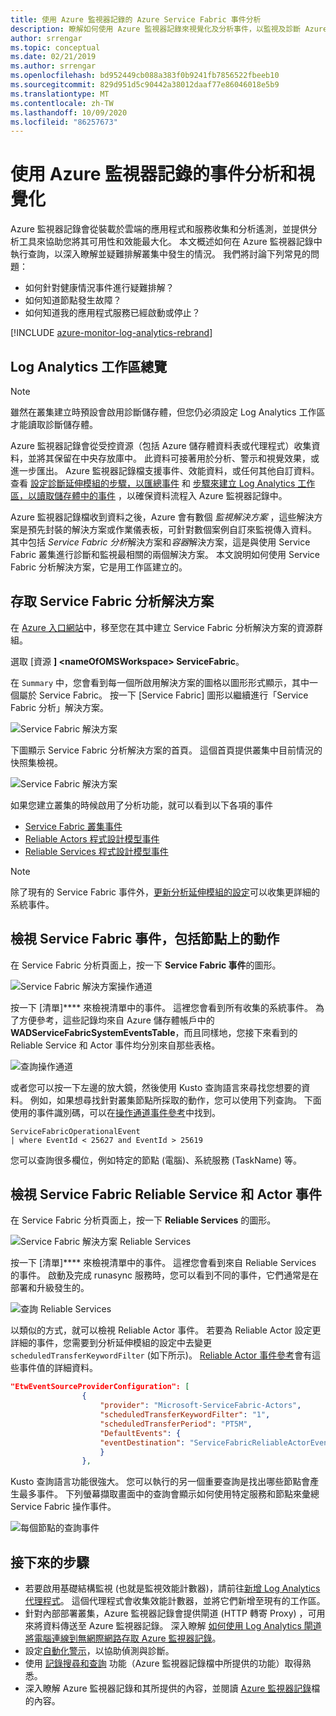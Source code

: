 ```yaml
---
title: 使用 Azure 監視器記錄的 Azure Service Fabric 事件分析
description: 瞭解如何使用 Azure 監視器記錄來視覺化及分析事件，以監視及診斷 Azure Service Fabric 叢集。
author: srrengar
ms.topic: conceptual
ms.date: 02/21/2019
ms.author: srrengar
ms.openlocfilehash: bd952449cb088a383f0b9241fb7856522fbeeb10
ms.sourcegitcommit: 829d951d5c90442a38012daaf77e86046018e5b9
ms.translationtype: MT
ms.contentlocale: zh-TW
ms.lasthandoff: 10/09/2020
ms.locfileid: "86257673"
---
```

# <a name="event-analysis-and-visualization-with-azure-monitor-logs"></a>使用 Azure 監視器記錄的事件分析和視覺化
 Azure 監視器記錄會從裝載於雲端的應用程式和服務收集和分析遙測，並提供分析工具來協助您將其可用性和效能最大化。 本文概述如何在 Azure 監視器記錄中執行查詢，以深入瞭解並疑難排解叢集中發生的情況。 我們將討論下列常見的問題：

* 如何針對健康情況事件進行疑難排解？
* 如何知道節點發生故障？
* 如何知道我的應用程式服務已經啟動或停止？

[!INCLUDE [azure-monitor-log-analytics-rebrand](../../includes/azure-monitor-log-analytics-rebrand.md)]

## <a name="overview-of-the-log-analytics-workspace"></a>Log Analytics 工作區總覽

>[!NOTE] 
>雖然在叢集建立時預設會啟用診斷儲存體，但您仍必須設定 Log Analytics 工作區才能讀取診斷儲存體。

Azure 監視器記錄會從受控資源（包括 Azure 儲存體資料表或代理程式）收集資料，並將其保留在中央存放庫中。 此資料可接著用於分析、警示和視覺效果，或進一步匯出。 Azure 監視器記錄檔支援事件、效能資料，或任何其他自訂資料。 查看 [設定診斷延伸模組的步驟，以匯總事件](service-fabric-diagnostics-event-aggregation-wad.md) 和 [步驟來建立 Log Analytics 工作區，以讀取儲存體中的事件](service-fabric-diagnostics-oms-setup.md) ，以確保資料流程入 Azure 監視器記錄中。

Azure 監視器記錄檔收到資料之後，Azure 會有數個 *監視解決方案* ，這些解決方案是預先封裝的解決方案或作業儀表板，可針對數個案例自訂來監視傳入資料。 其中包括 *Service Fabric 分析*解決方案和*容器*解決方案，這是與使用 Service Fabric 叢集進行診斷和監視最相關的兩個解決方案。 本文說明如何使用 Service Fabric 分析解決方案，它是用工作區建立的。

## <a name="access-the-service-fabric-analytics-solution"></a>存取 Service Fabric 分析解決方案

在 [Azure 入口網站](https://portal.azure.com)中，移至您在其中建立 Service Fabric 分析解決方案的資源群組。

選取 [資源 **] \<nameOfOMSWorkspace\> ServiceFabric**。

在 `Summary` 中，您會看到每一個所啟用解決方案的圖格以圖形形式顯示，其中一個屬於 Service Fabric。 按一下 [Service Fabric] 圖形以繼續進行「Service Fabric 分析」解決方案。

![Service Fabric 解決方案](media/service-fabric-diagnostics-event-analysis-oms/oms_service_fabric_summary.PNG)

下圖顯示 Service Fabric 分析解決方案的首頁。 這個首頁提供叢集中目前情況的快照集檢視。

![Service Fabric 解決方案](media/service-fabric-diagnostics-event-analysis-oms/oms_service_fabric_solution.PNG)

 如果您建立叢集的時候啟用了分析功能，就可以看到以下各項的事件 

* [Service Fabric 叢集事件](service-fabric-diagnostics-event-generation-operational.md)
* [Reliable Actors 程式設計模型事件](service-fabric-reliable-actors-diagnostics.md)
* [Reliable Services 程式設計模型事件](service-fabric-reliable-services-diagnostics.md)

>[!NOTE]
>除了現有的 Service Fabric 事件外，[更新分析延伸模組的設定](service-fabric-diagnostics-event-aggregation-wad.md#log-collection-configurations)可以收集更詳細的系統事件。

## <a name="view-service-fabric-events-including-actions-on-nodes"></a>檢視 Service Fabric 事件，包括節點上的動作

在 Service Fabric 分析頁面上，按一下 **Service Fabric 事件**的圖形。

![Service Fabric 解決方案操作通道](media/service-fabric-diagnostics-event-analysis-oms/oms_service_fabric_events_selection.png)

按一下 [清單]**** 來檢視清單中的事件。 這裡您會看到所有收集的系統事件。 為了方便參考，這些記錄均來自 Azure 儲存體帳戶中的 **WADServiceFabricSystemEventsTable**，而且同樣地，您接下來看到的 Reliable Service 和 Actor 事件均分別來自那些表格。
    
![查詢操作通道](media/service-fabric-diagnostics-event-analysis-oms/oms_service_fabric_events.png)

或者您可以按一下左邊的放大鏡，然後使用 Kusto 查詢語言來尋找您想要的資料。 例如，如果想尋找針對叢集節點所採取的動作，您可以使用下列查詢。 下面使用的事件識別碼，可以在[操作通道事件參考](service-fabric-diagnostics-event-generation-operational.md)中找到。

```kusto
ServiceFabricOperationalEvent
| where EventId < 25627 and EventId > 25619 
```

您可以查詢很多欄位，例如特定的節點 (電腦)、系統服務 (TaskName) 等。

## <a name="view-service-fabric-reliable-service-and-actor-events"></a>檢視 Service Fabric Reliable Service 和 Actor 事件

在 Service Fabric 分析頁面上，按一下 **Reliable Services** 的圖形。

![Service Fabric 解決方案 Reliable Services](media/service-fabric-diagnostics-event-analysis-oms/oms_reliable_services_events_selection.png)

按一下 [清單]**** 來檢視清單中的事件。 這裡您會看到來自 Reliable Services 的事件。 啟動及完成 runasync 服務時，您可以看到不同的事件，它們通常是在部署和升級發生的。 

![查詢 Reliable Services](media/service-fabric-diagnostics-event-analysis-oms/oms_reliable_service_events.png)

以類似的方式，就可以檢視 Reliable Actor 事件。 若要為 Reliable Actor 設定更詳細的事件，您需要到分析延伸模組的設定中去變更 `scheduledTransferKeywordFilter` (如下所示)。 [Reliable Actor 事件參考](service-fabric-reliable-actors-diagnostics.md#keywords)會有這些事件值的詳細資料。

```json
"EtwEventSourceProviderConfiguration": [
                {
                    "provider": "Microsoft-ServiceFabric-Actors",
                    "scheduledTransferKeywordFilter": "1",
                    "scheduledTransferPeriod": "PT5M",
                    "DefaultEvents": {
                    "eventDestination": "ServiceFabricReliableActorEventTable"
                    }
                },
```

Kusto 查詢語言功能很強大。 您可以執行的另一個重要查詢是找出哪些節點會產生最多事件。 下列螢幕擷取畫面中的查詢會顯示如何使用特定服務和節點來彙總 Service Fabric 操作事件。

![每個節點的查詢事件](media/service-fabric-diagnostics-event-analysis-oms/oms_kusto_query.png)

## <a name="next-steps"></a>接下來的步驟

* 若要啟用基礎結構監視 (也就是監視效能計數器)，請前往[新增 Log Analytics 代理程式](service-fabric-diagnostics-oms-agent.md)。 這個代理程式會收集效能計數器，並將它們新增至現有的工作區。
* 針對內部部署叢集，Azure 監視器記錄會提供閘道 (HTTP 轉寄 Proxy) ，可用來將資料傳送至 Azure 監視器記錄。 深入瞭解 [如何使用 Log Analytics 閘道將電腦連線到無網際網路存取 Azure 監視器記錄](../azure-monitor/platform/gateway.md)。
* 設定[自動化警示](../azure-monitor/platform/alerts-overview.md)，以協助偵測與診斷。
* 使用 [記錄搜尋和查詢](../azure-monitor/log-query/log-query-overview.md) 功能（Azure 監視器記錄檔中所提供的功能）取得熟悉。
* 深入瞭解 Azure 監視器記錄和其所提供的內容，並閱讀 [Azure 監視器記錄](../azure-monitor/overview.md)檔的內容。
